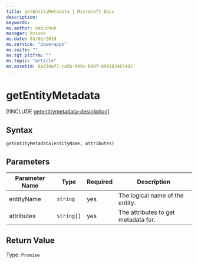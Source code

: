 ```yaml
---
title: getEntityMetadata | Microsoft Docs
description: 
keywords:
ms.author: nabuthuk
manager: kvivek
ms.date: 03/01/2019
ms.service: "powerapps"
ms.suite: ""
ms.tgt_pltfrm: ""
ms.topic: "article"
ms.assetid: 6a334af7-ca5b-449c-b90f-0901824654d2
---
```


# getEntityMetadata

[!INCLUDE [getentitymetadata-description](includes/getentitymetadata-description.md)]

## Syntax

`getEntityMetadata(entityName, attributes)`

## Parameters

| Parameter Name|Type|Required|Description|
| ------------- |----|--------|-----------|
|entityName|`string`|yes|The logical name of the entity.|
|attributes|`string[]`|yes|The attributes to get metadata for.

## Return Value

Type: `Promise`


